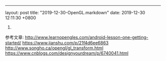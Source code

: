 ---
layout: post
title:  "2019-12-30-OpenGL.markdown"
date:   2019-12-30 12:11:30 +0800

1. 
    
    
参考文章: http://www.learnopengles.com/android-lesson-one-getting-started/
https://www.jianshu.com/p/21f4d6ee6863
http://www.songho.ca/opengl/gl_transform.html
https://www.cnblogs.com/designyourdream/p/6740041.html